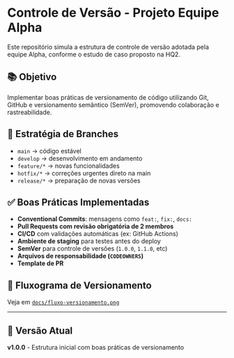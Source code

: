 # Controle de Versão - Projeto Equipe Alpha

Este repositório simula a estrutura de controle de versão adotada pela equipe Alpha, conforme o estudo de caso proposto na HQ2.

## 📚 Objetivo

Implementar boas práticas de versionamento de código utilizando Git, GitHub e versionamento semântico (SemVer), promovendo colaboração e rastreabilidade.

## 🚀 Estratégia de Branches

- `main` → código estável
- `develop` → desenvolvimento em andamento
- `feature/*` → novas funcionalidades
- `hotfix/*` → correções urgentes direto na main
- `release/*` → preparação de novas versões

## ✅ Boas Práticas Implementadas

- **Conventional Commits**: mensagens como `feat:`, `fix:`, `docs:`
- **Pull Requests com revisão obrigatória de 2 membros**
- **CI/CD** com validações automáticas (ex: GitHub Actions)
- **Ambiente de staging** para testes antes do deploy
- **SemVer** para controle de versões (`1.0.0`, `1.1.0`, etc)
- **Arquivos de responsabilidade (`CODEOWNERS`)**
- **Template de PR**

## 🔁 Fluxograma de Versionamento

Veja em [`docs/fluxo-versionamento.png`](https://docs.google.com/document/d/1BYMXpScC3UMhhq8zgbvaA2OcYJ5hrqjCHltAZUxAXJs/edit?tab=t.0)

---

## 📌 Versão Atual

**v1.0.0** - Estrutura inicial com boas práticas de versionamento
